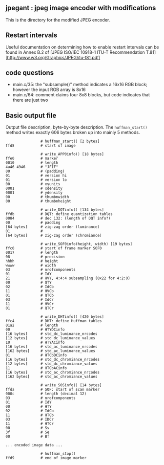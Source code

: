 
jpegant : jpeg image encoder with modifications
-----------------------------------------------

This is the directory for the modified JPEG encoder.

## Restart intervals ##

Useful documentation on determining how to enable restart intervals can 
be found in Annex B.2 of 
[JPEG ISO/IEC 10918-1 ITU-T Recommendation T.81][http://www.w3.org/Graphics/JPEG/itu-t81.pdf]

## code questions ##

  * main.c/35: the "subsample()" method indicates a 16x16 RGB block; 
    however the input RGB array is 8x16
  * main.c/64: comment claims four 8x8 blocks, but code indicates that 
    there are just two

## Basic output file ##

Output file description, byte-by-byte description. The `huffman_start()` 
method writes exactly 606 bytes broken up into mainly 5 methods.

                    # huffman_start() [2 bytes]
    ffd8            # start of image

                    # write_APP0info() [18 bytes]
    ffe0            # marker
    0010            # length
    4a46 4946       # "JFIF"
    00              # (padding)
    01              # version hi
    01              # version lo
    00              # xyunits
    0001            # xdensity
    0001            # ydensity
    00              # thumbnwidth
    00              # thumbnheight

                    # write_DQTinfo() [134 bytes]
    ffdb            # DQT: define quantization tables
    0084            # dec 132: (length of DQT info?)
    00              # padding
    [64 bytes]      # zig-zag order (luminance)
    01              #
    [64 bytes]      # zig-zag order (chromiance)

                    # write_SOF0info(height, width) [19 bytes]
    ffc0            # start of frame marker SOF0
    0017            # length
    08              # precision
    hhhh            # height
    wwww            # width
    03              # nrofcomponents
    01              # IdY
    21              # HVY, 4:4:4 subsampling (0x22 for 4:2:0)
    00              # QTY
    02              # IdCb
    11              # HVCb
    01              # QTCb
    03              # IdCr
    11              # HVCr
    01              # QTCr

                    # write_DHTinfo() [420 bytes]
    ffc4            # DHT: define Huffman tables
    01a2            # length
    00              # HTYDCinfo
    [16 bytes]      # std_dc_luminance_nrcodes
    [12 bytes]      # std_dc_luminance_values
    10              # HTYACinfo
    [16 bytes]      # std_ac_luminance_nrcodes
    [162 bytes]     # std_ac_luminance_values
    01              # HTCbDCinfo
    [16 bytes]      # std_dc_chromiance_nrcodes
    [12 bytes]      # std_dc_chromiance_values
    11              # HTCbACinfo
    [16 bytes]      # std_ac_chromiance_nrcodes
    [162 bytes]     # std_ac_chromiance_values

                    # write_SOSinfo() [14 bytes]
    ffda            # SOF: start of scan marker
    000c            # length (decimal 12)
    03              # nrofcomponents
    01              # IdY
    00              # HTY
    02              # IdCb
    11              # HTCb
    03              # IDCr
    11              # HTCr
    00              # Ss
    3f              # Se
    00              # Bf

    ... encoded image data ...

                    # huffman_stop()
    ffd9            # end of image marker

